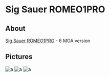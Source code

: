 # Sig Sauer ROMEO1PRO

## About

[Sig Sauer ROMEO1PRO](https://www.sigsauer.com/romeo1pro-1x30-mm.html) - 6 MOA version

## Pictures

![a](https://github.com/CumpsD/second-brain/raw/main/assets/guns/romeo1pro/romeo1pro1.jpg "a")
![a](https://github.com/CumpsD/second-brain/raw/main/assets/guns/romeo1pro/romeo1pro2.jpg "a")
![a](https://github.com/CumpsD/second-brain/raw/main/assets/guns/romeo1pro/romeo1pro3.jpg "a")
